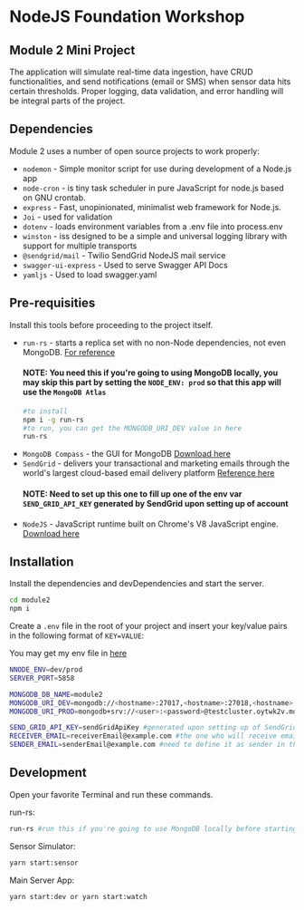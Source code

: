 # NodeJS Foundation Workshop

## Module 2 Mini Project

The application will simulate real-time data ingestion, have CRUD functionalities, and send notifications (email or SMS) when sensor data hits certain thresholds. Proper logging, data validation, and error handling will be integral parts of the project.

## Dependencies

Module 2 uses a number of open source projects to work properly:

- `nodemon` - Simple monitor script for use during development of a Node.js app
- `node-cron` - is tiny task scheduler in pure JavaScript for node.js based on GNU crontab.
- `express` - Fast, unopinionated, minimalist web framework for Node.js.
- `Joi` - used for validation
- `dotenv` - loads environment variables from a .env file into process.env
- `winston` - iss designed to be a simple and universal logging library with support for multiple transports
- `@sendgrid/mail` - Twilio SendGrid NodeJS mail service
- `swagger-ui-express` - Used to serve Swagger API Docs
- `yamljs` - Used to load swagger.yaml

## Pre-requisities

Install this tools before proceeding to the project itself.

- `run-rs` - starts a replica set with no non-Node dependencies, not even MongoDB. [For reference](https://www.npmjs.com/package/run-rs)
  #### NOTE: You need this if you're going to using MongoDB locally, you may skip this part by setting the `NODE_ENV: prod` so that this app will use the `MongoDB Atlas`
  ```sh
  #to install
  npm i -g run-rs
  #to run, you can get the MONGODB_URI_DEV value in here
  run-rs
  ```
- `MongoDB Compass` - the GUI for MongoDB [Download here](https://www.mongodb.com/try/download/compass)
- `SendGrid` - delivers your transactional and marketing emails through the world's largest cloud-based email delivery platform [Reference here](https://sendgrid.com/)
  #### NOTE: Need to set up this one to fill up one of the env var `SEND_GRID_API_KEY` generated by SendGrid upon setting up of account
- `NodeJS` - JavaScript runtime built on Chrome's V8 JavaScript engine. [Download here](https://nodejs.org/en/download/current)

## Installation

Install the dependencies and devDependencies and start the server.

```sh
cd module2
npm i
```

Create a `.env` file in the root of your project and insert
your key/value pairs in the following format of `KEY=VALUE`:

You may get my env file in [here](https://glib-cost-edd.notion.site/ENV-Files-19b164c26c60488381db4698be8d55b4?pvs=4)

```sh
NNODE_ENV=dev/prod
SERVER_PORT=5858

MONGODB_DB_NAME=module2
MONGODB_URI_DEV=mongodb://<hostname>:27017,<hostname>:27018,<hostname>:27019/?replicaSet=rs #generated by run-rs
MONGODB_URI_PROD=mongodb+srv://<user>:<password>@testcluster.oytwk2v.mongodb.net #from the MongoDB Atlas cluster

SEND_GRID_API_KEY=sendGridApiKey #generated upon setting up of SendGrid
RECEIVER_EMAIL=receiverEmail@example.com #the one who will receive email notif
SENDER_EMAIL=senderEmail@example.com #need to define it as sender in the SendGrid dashboard
```

## Development

Open your favorite Terminal and run these commands.

run-rs:

```sh
run-rs #run this if you're going to use MongoDB locally before starting the app
```

Sensor Simulator:

```sh
yarn start:sensor
```

Main Server App:

```sh
yarn start:dev or yarn start:watch
```
